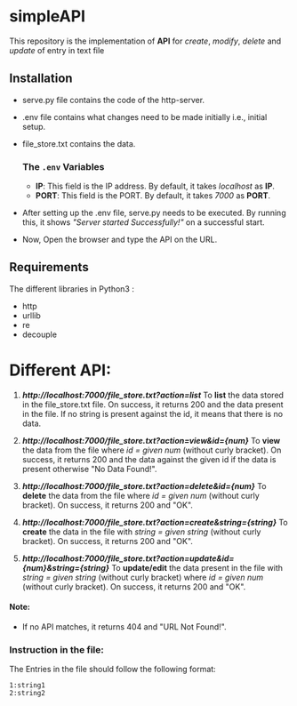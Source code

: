 # simpleAPI
This repository is the implementation of **API** for *create*, *modify*, *delete* and *update* of entry in text file

## Installation
* serve.py file contains the code of the http-server.
* .env file contains what changes need to be made initially i.e., initial setup.
* file_store.txt contains the data.

   ### The `.env` Variables
   * **IP**: This field is the IP address. By default, it takes *localhost* as **IP**.
   * **PORT**: This field is the PORT. By default, it takes *7000* as **PORT**.

* After setting up the .env file, serve.py needs to be executed. By running this, it shows *"Server started Successfully!"* on a successful start.
* Now, Open the browser and type the API on the URL.

## Requirements
The different libraries in Python3 :
* http
* urllib
* re
* decouple

# Different API:
1.  **_http://localhost:7000/file_store.txt?action=list_**
    To **list** the data stored in the file_store.txt file.
   On success, it returns 200 and the data present in the file. If no string is present against the id, it
   means that there is no data.
   
2.  **_http://localhost:7000/file_store.txt?action=view&id={num}_**
   To **view** the data from the file where *id = given num* (without curly bracket).
   On success, it returns 200 and the data against the given id if the data is present otherwise "No
   Data Found!".
   
3.  **_http://localhost:7000/file_store.txt?action=delete&id={num}_**
   To **delete** the data from the file where *id = given num* (without curly bracket). On success, it
   returns 200 and "OK".
   
4.  **_http://localhost:7000/file_store.txt?action=create&string={string}_**
   To **create** the data in the file with *string = given string* (without curly bracket). On success, it
   returns 200 and "OK".
   
5.  **_http://localhost:7000/file_store.txt?action=update&id={num}&string={string}_**
   To **update/edit** the data present in the file with *string = given string* (without curly bracket) where
   *id = given num* (without curly bracket). On success, it returns 200 and "OK". 
   
#### Note:
* If no API matches, it returns 404 and "URL Not Found!".

### Instruction in the file:
 The Entries in the file should follow the following format:
```
1:string1
2:string2
```

